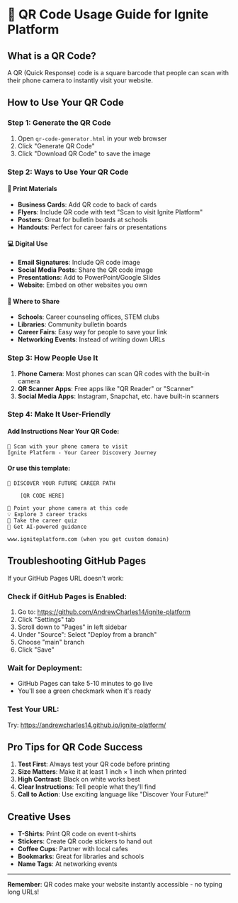 # 📱 QR Code Usage Guide for Ignite Platform

## What is a QR Code?
A QR (Quick Response) code is a square barcode that people can scan with their phone camera to instantly visit your website.

## How to Use Your QR Code

### Step 1: Generate the QR Code
1. Open `qr-code-generator.html` in your web browser
2. Click "Generate QR Code"
3. Click "Download QR Code" to save the image

### Step 2: Ways to Use Your QR Code

#### 📄 **Print Materials**
- **Business Cards**: Add QR code to back of cards
- **Flyers**: Include QR code with text "Scan to visit Ignite Platform"
- **Posters**: Great for bulletin boards at schools
- **Handouts**: Perfect for career fairs or presentations

#### 💻 **Digital Use**
- **Email Signatures**: Include QR code image
- **Social Media Posts**: Share the QR code image
- **Presentations**: Add to PowerPoint/Google Slides
- **Website**: Embed on other websites you own

#### 🎯 **Where to Share**
- **Schools**: Career counseling offices, STEM clubs
- **Libraries**: Community bulletin boards
- **Career Fairs**: Easy way for people to save your link
- **Networking Events**: Instead of writing down URLs

### Step 3: How People Use It
1. **Phone Camera**: Most phones can scan QR codes with the built-in camera
2. **QR Scanner Apps**: Free apps like "QR Reader" or "Scanner"
3. **Social Media Apps**: Instagram, Snapchat, etc. have built-in scanners

### Step 4: Make It User-Friendly

#### Add Instructions Near Your QR Code:
```
📱 Scan with your phone camera to visit
Ignite Platform - Your Career Discovery Journey
```

#### Or use this template:
```
🚀 DISCOVER YOUR FUTURE CAREER PATH
    
    [QR CODE HERE]
    
📱 Point your phone camera at this code
💡 Explore 3 career tracks
🎯 Take the career quiz
🤖 Get AI-powered guidance

www.igniteplatform.com (when you get custom domain)
```

## Troubleshooting GitHub Pages

If your GitHub Pages URL doesn't work:

### Check if GitHub Pages is Enabled:
1. Go to: https://github.com/AndrewCharles14/ignite-platform
2. Click "Settings" tab
3. Scroll down to "Pages" in left sidebar
4. Under "Source": Select "Deploy from a branch"
5. Choose "main" branch
6. Click "Save"

### Wait for Deployment:
- GitHub Pages can take 5-10 minutes to go live
- You'll see a green checkmark when it's ready

### Test Your URL:
Try: https://andrewcharles14.github.io/ignite-platform/

## Pro Tips for QR Code Success

1. **Test First**: Always test your QR code before printing
2. **Size Matters**: Make it at least 1 inch × 1 inch when printed
3. **High Contrast**: Black on white works best
4. **Clear Instructions**: Tell people what they'll find
5. **Call to Action**: Use exciting language like "Discover Your Future!"

## Creative Uses

- **T-Shirts**: Print QR code on event t-shirts
- **Stickers**: Create QR code stickers to hand out
- **Coffee Cups**: Partner with local cafes
- **Bookmarks**: Great for libraries and schools
- **Name Tags**: At networking events

---

**Remember**: QR codes make your website instantly accessible - no typing long URLs!

